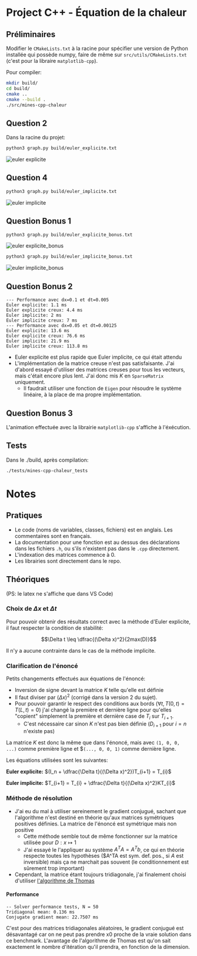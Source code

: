# Project C++ - Équation de la chaleur

## Préliminaires

Modifier le `CMakeLists.txt` à la racine pour spécifier une version de Python installée qui possède numpy, faire de même  sur `src/utils/CMakeLists.txt` (c'est pour la libraire `matplotlib-cpp`).

Pour compiler:

```bash
mkdir build/
cd build/
cmake ..
cmake --build .
./src/mines-cpp-chaleur
```

## Question 2

Dans la racine du projet:

```bash
python3 graph.py build/euler_explicite.txt
```

![euler explicite](assets/euler_explicite.png)

## Question 4

```bash
python3 graph.py build/euler_implicite.txt
```
![euler implicite](assets/euler_implicite.png)

## Question Bonus 1

```bash
python3 graph.py build/euler_explicite_bonus.txt
```
![euler explicite_bonus](assets/euler_explicite_bonus.png)

```bash
python3 graph.py build/euler_implicite_bonus.txt
```
![euler implicite_bonus](assets/euler_implicite_bonus.png)


## Question Bonus 2

```
--- Performance avec dx=0.1 et dt=0.005
Euler explicite: 1.1 ms
Euler explicite creux: 4.4 ms
Euler implicite: 2 ms
Euler implicite creux: 7 ms
--- Performance avec dx=0.05 et dt=0.00125
Euler explicite: 13.6 ms
Euler explicite creux: 76.6 ms
Euler implicite: 21.9 ms
Euler implicite creux: 113.8 ms
```

- Euler explicite est plus rapide que Euler implicite, ce qui était attendu
- L'implémentation de la matrice creuse n'est pas satisfaisante. J'ai d'abord essayé d'utiliser des matrices creuses pour tous les vecteurs, mais c'était encore plus lent. J'ai donc mis $K$ en `SparseMatrix` uniquement.
  - Il faudrait utiliser une fonction de `Eigen` pour résoudre le système linéaire, à la place de ma propre implémentation.

## Question Bonus 3

L'animation effectuée avec la librairie `matplotlib-cpp` s'affiche à l'éxécution.

## Tests
Dans le ./build, après compilation:
```
./tests/mines-cpp-chaleur_tests
```

# Notes

## Pratiques

- Le code (noms de variables, classes, fichiers) est en anglais. Les commentaires sont en français.
- La documentation pour une fonction est au dessus des déclarations dans les fichiers `.h`, ou s'ils n'existent pas dans le `.cpp` directement.
- L'indexation des matrices commence à 0.
- Les librairies sont directement dans le repo.

## Théoriques

(PS: le latex ne s'affiche que dans VS Code)

### Choix de $\Delta x$ et $\Delta t$

Pour pouvoir obtenir des résultats correct avec la méthode d'Euler explicite, il faut respecter la condition de stabilité:

$$\Delta t \leq \dfrac{(\Delta x)^2}{2max(D)}$$

Il n'y a aucune contrainte dans le cas de la méthode implicite.

### Clarification de l'énoncé

Petits changements effectués aux équations de l'énoncé:

- Inversion de signe devant la matrice $K$ telle qu'elle est définie
- Il faut diviser par $(\Delta x)^2$ (corrigé dans la version 2 du sujet).
- Pour pouvoir garantir le respect des conditions aux bords ($\forall t, T(0, t) = T(L, t) = 0$) j'ai changé la première et dernière ligne pour qu'elles "copient" simplement la première et dernière case de $T_{i}$ sur $T_{i+1}$.
  - C'est nécessaire car sinon $K$ n'est pas bien définie ($D_{i+1}$ pour $i = n$ n'existe pas)

La matrice $K$ est donc la même que dans l'énoncé, mais avec `(1, 0, 0, ...)` comme première ligne et $`(..., 0, 0, 1)` comme dernière ligne.

Les équations utilisées sont les suivantes:

**Euler explicite:** $(I_n + \dfrac{\Delta t}{(\Delta x)^2})T_{i+1} = T_{i}$

**Euler implicite:** $T_{i+1} = T_{i} + \dfrac{\Delta t}{(\Delta x)^2}KT_{i}$

### Méthode de résolution

- J'ai eu du mal à utiliser sereinement le gradient conjugué, sachant que l'algorithme n'est destiné en théorie qu'aux matrices symétriques positives définies. La matrice de l'énoncé est symétrique mais non positive
  - Cette  méthode semble tout de même fonctionner sur la matrice utilisée pour $D : x \mapsto 1$
  - J'ai essayé le l'appliquer au système $A^TA = A^Tb$, ce qui en théorie respecte toutes les hypothèses ($A^TA est sym. def. pos., si $A$ est inversible) mais ça ne marchait pas souvent (le conditionnement est sûrement trop important)
- Cependant, la matrice étant toujours tridiagonale, j'ai finalement choisi d'utiliser [l'algorithme de Thomas](https://en.wikipedia.org/wiki/Tridiagonal_matrix_algorithm)

#### Performance

```
-- Solver performance tests, N = 50
Tridiagonal mean: 0.136 ms
Conjugate gradient mean: 22.7507 ms
```
C'est pour des matrices tridiagonales aléatoires, le gradient conjugué est désavantagé car on ne peut pas prendre x0 proche de la vraie solution dans ce benchmark. L'avantage de l'algorithme de Thomas est qu'on sait exactement le nombre d'itération qu'il prendra, en fonction de la dimension.
